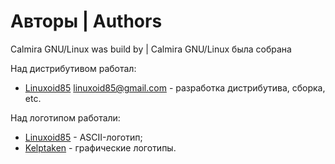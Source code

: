 # Авторы | Authors

Calmira GNU/Linux was build by | Calmira GNU/Linux была собрана

Над дистрибутивом работал:
* [Linuxoid85](https://github.com/Linuxoid85) <linuxoid85@gmail.com> - разработка дистрибутива, сборка, etc.

Над логотипом работали:
* [Linuxoid85](https://github.com/Linuxoid85) - ASCII-логотип;
* [Kelptaken](https://github.com/kelptaken) - графические логотипы.
